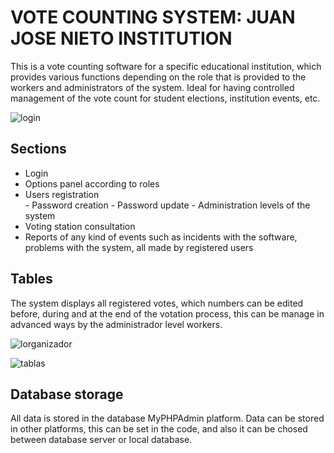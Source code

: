 
# VOTE COUNTING SYSTEM: JUAN JOSE NIETO INSTITUTION

This is a vote counting software for a specific educational institution, which provides various functions depending on the role that is provided to the workers and administrators of the system. Ideal for having controlled management of the vote count for student elections, institution events, etc. 


![login](https://github.com/rallyce/Sistema_Votacion_JuanJoseNieto/assets/146679378/01e48ede-9ea9-4259-9e88-12d337d7b58a)






## Sections

 - Login
 - Options panel according to roles
 - Users registration   
        - Password creation
        - Password update
        - Administration levels of the system
 - Voting station consultation
 - Reports of any kind of events such as incidents with the software, problems with the system, all made by registered users 


## Tables

The system displays all registered votes, which numbers can be edited before, during and at the end of the votation process, this can be manage in advanced ways by the administrador level workers.

![lorganizador](https://github.com/rallyce/Sistema_Votacion_JuanJoseNieto/assets/146679378/46510b42-2f8a-4568-83be-58d9cf6ae594)

![tablas](https://github.com/rallyce/Sistema_Votacion_JuanJoseNieto/assets/146679378/8de1048d-5605-4450-a90a-a3a2c198a32f)


## Database storage

All data is stored in the database MyPHPAdmin platform. Data can be stored in other platforms, this can be set in the code, and also it can be chosed between database server or local database.


